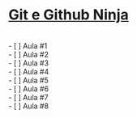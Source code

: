 # [Git e Github Ninja](https://www.udemy.com/git-e-github-ninja/)

<br> - [ ] Aula #1
<br> - [ ] Aula #2
<br> - [ ] Aula #3
<br> - [ ] Aula #4
<br> - [ ] Aula #5
<br> - [ ] Aula #6
<br> - [ ] Aula #7
<br> - [ ] Aula #8

##
